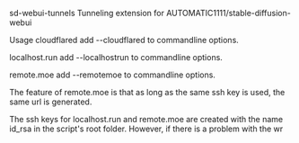 sd-webui-tunnels
Tunneling extension for AUTOMATIC1111/stable-diffusion-webui

Usage
cloudflared
add --cloudflared to commandline options.

localhost.run
add --localhostrun to commandline options.

remote.moe
add --remotemoe to commandline options.

The feature of remote.moe is that as long as the same ssh key is used, the same url is generated.

The ssh keys for localhost.run and remote.moe are created with the name id_rsa in the script's root folder. However, if there is a problem with the wr
